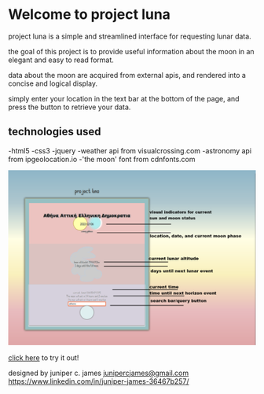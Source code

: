 
# Welcome to  project luna

project luna is a simple and streamlined interface for requesting lunar data.

the goal of this project is to provide useful information about the moon in an elegant and easy to read format.

data about the moon are acquired from external apis, and rendered into a concise and logical display.

simply enter your location in the text bar at the bottom of the page, and press the button to retrieve your data.


## technologies used
-html5
-css3
-jquery
-weather api from visualcrossing.com
-astronomy api from ipgeolocation.io
-'the moon' font from cdnfonts.com

![](./img/about.png)

[click here](https://sailor-june.github.io/project-luna/) to try it out!


designed by juniper c. james 
junipercjames@gmail.com
https://www.linkedin.com/in/juniper-james-36467b257/